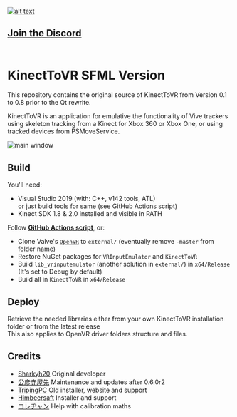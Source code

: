 [![alt text](https://raytracing-benchmarks.are-really.cool/2BPWpjH.png "Go to k2vr.tech")](https://k2vr.tech)
## [Join the Discord](https://discord.gg/YBGCRDQ)<br><br>
# KinectToVR SFML Version
This repository contains the original source of KinectToVR from Version 0.1 to 0.8 prior to the Qt rewrite.

KinectToVR is an application for emulative the functionality of Vive trackers using skeleton tracking from a Kinect for Xbox 360 or Xbox One, or using tracked devices from PSMoveService.

![main window](https://raytracing-benchmarks.are-really.cool/3g4jtCf.png)

## Build
You'll need:
 - Visual Studio 2019 (with: C++, v142 tools, ATL)<br>or just build tools for same (see GitHub Actions script)
 - Kinect SDK 1.8 & 2.0 installed and visible in PATH

 Follow **[GitHub Actions script](https://github.com/KimihikoAkayasaki/KinectToVR/blob/master/.github/workflows/main.yml)**, or:<br>

- Clone Valve's [```OpenVR```](https://github.com/valvesoftware/openvr) to ```external/``` (eventually remove ```-master``` from folder name)<br>
- Restore NuGet packages for ```VRInputEmulator``` and ```KinectToVR```
- Build ```lib_vrinputemulator``` (another solution in ```external/```) in ```x64/Release``` (It's set to Debug by default)
- Build all in ```KinectToVR``` in ```x64/Release```

## Deploy
Retrieve the needed libraries either from your own KinectToVR installation folder or from the latest release<br>
This also applies to OpenVR driver folders structure and files.

## Credits
- [Sharkyh20](https://github.com/sharkyh20) Original developer
- [公彦赤屋先](https://github.com/KimihikoAkayasaki) Maintenance and updates after 0.6.0r2
- [TripingPC](https://github.com/TripingPC) Old installer, website and support
- [Himbeersaft](https://github.com/Himbeersaft) Installer and support
- [コレヂャン](https://github.com/korejan) Help with calibration maths
